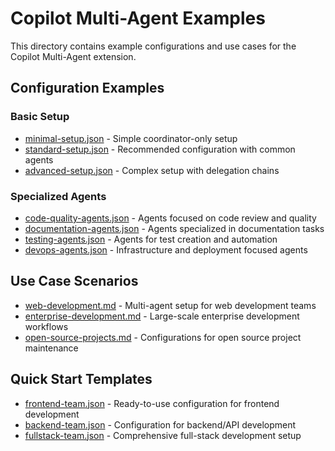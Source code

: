 # Copilot Multi-Agent Examples

This directory contains example configurations and use cases for the Copilot Multi-Agent extension.

## Configuration Examples

### Basic Setup
- [minimal-setup.json](./configurations/minimal-setup.json) - Simple coordinator-only setup
- [standard-setup.json](./configurations/standard-setup.json) - Recommended configuration with common agents
- [advanced-setup.json](./configurations/advanced-setup.json) - Complex setup with delegation chains

### Specialized Agents
- [code-quality-agents.json](./configurations/code-quality-agents.json) - Agents focused on code review and quality
- [documentation-agents.json](./configurations/documentation-agents.json) - Agents specialized in documentation tasks
- [testing-agents.json](./configurations/testing-agents.json) - Agents for test creation and automation
- [devops-agents.json](./configurations/devops-agents.json) - Infrastructure and deployment focused agents

## Use Case Scenarios
- [web-development.md](./use-cases/web-development.md) - Multi-agent setup for web development teams
- [enterprise-development.md](./use-cases/enterprise-development.md) - Large-scale enterprise development workflows
- [open-source-projects.md](./use-cases/open-source-projects.md) - Configurations for open source project maintenance

## Quick Start Templates
- [frontend-team.json](./templates/frontend-team.json) - Ready-to-use configuration for frontend development
- [backend-team.json](./templates/backend-team.json) - Configuration for backend/API development
- [fullstack-team.json](./templates/fullstack-team.json) - Comprehensive full-stack development setup